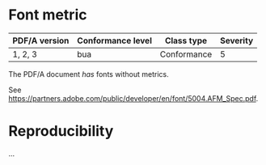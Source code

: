 # Font metric

| PDF/A version | Conformance level | Class type  | Severity |
| ------------- | ----------------- | ----------  | -------- |
| 1, 2, 3       | bua               | Conformance | 5        |

The PDF/A document _has_ fonts without metrics.

See https://partners.adobe.com/public/developer/en/font/5004.AFM_Spec.pdf.

# Reproducibility
...